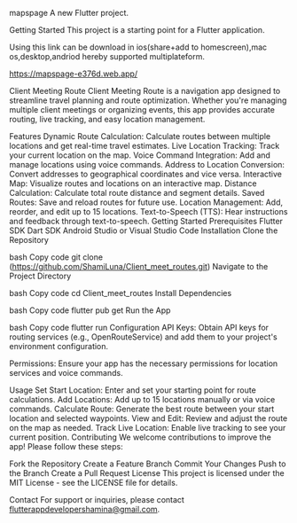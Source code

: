 mapspage
A new Flutter project.

Getting Started
This project is a starting point for a Flutter application.

Using this link can be download in ios(share+add to homescreen),mac os,desktop,andriod hereby supported multiplateform.

https://mapspage-e376d.web.app/

Client Meeting Route Client Meeting Route is a navigation app designed to streamline travel planning and route optimization. Whether you're managing multiple client meetings or organizing events, this app provides accurate routing, live tracking, and easy location management.

Features Dynamic Route Calculation: Calculate routes between multiple locations and get real-time travel estimates. Live Location Tracking: Track your current location on the map. Voice Command Integration: Add and manage locations using voice commands. Address to Location Conversion: Convert addresses to geographical coordinates and vice versa. Interactive Map: Visualize routes and locations on an interactive map. Distance Calculation: Calculate total route distance and segment details. Saved Routes: Save and reload routes for future use. Location Management: Add, reorder, and edit up to 15 locations. Text-to-Speech (TTS): Hear instructions and feedback through text-to-speech. Getting Started Prerequisites Flutter SDK Dart SDK Android Studio or Visual Studio Code Installation Clone the Repository

bash Copy code git clone (https://github.com/ShamiLuna/Client_meet_routes.git) Navigate to the Project Directory

bash Copy code cd Client_meet_routes Install Dependencies

bash Copy code flutter pub get Run the App

bash Copy code flutter run Configuration API Keys: Obtain API keys for routing services (e.g., OpenRouteService) and add them to your project's environment configuration.

Permissions: Ensure your app has the necessary permissions for location services and voice commands.

Usage Set Start Location: Enter and set your starting point for route calculations. Add Locations: Add up to 15 locations manually or via voice commands. Calculate Route: Generate the best route between your start location and selected waypoints. View and Edit: Review and adjust the route on the map as needed. Track Live Location: Enable live tracking to see your current position. Contributing We welcome contributions to improve the app! Please follow these steps:

Fork the Repository Create a Feature Branch Commit Your Changes Push to the Branch Create a Pull Request License This project is licensed under the MIT License - see the LICENSE file for details.

Contact For support or inquiries, please contact flutterappdevelopershamina@gmail.com.
